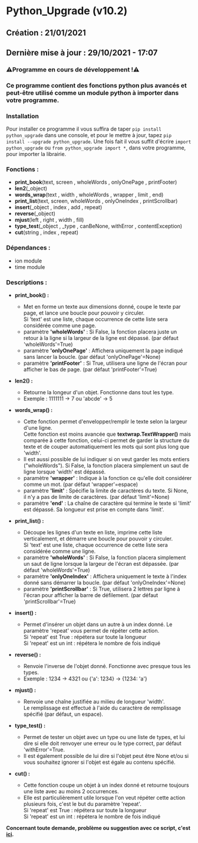 # Python_Upgrade (v10.2)

## Création : 21/01/2021 
## Dernière mise à jour : 29/10/2021 - 17:07 
### **⚠️Programme en cours de développement !⚠️** 
### Ce programme contient des fonctions python plus avancés et peut-être utilisé comme un module python à importer dans votre programme.

### Installation
Pour installer ce programme il vous suffira de taper ``pip install python_upgrade`` dans une console, et pour le mettre à jour, tapez ``pip install --upgrade python_upgrade``.
Une fois fait il vous suffit d'écrire ``import python_upgrade`` ou ``from python_upgrade import *``, dans votre programme, pour importer la librairie.

### Fonctions :
* **print_book**(text, screen ,  wholeWords , onlyOnePage , printFooter)
* **len2**(_object)
* **words_wrap**(text , width , wholeWords , wrapper , limit , end)
* **print_list**(text, screen, wholeWords , onlyOneIndex , printScrollbar)
* **insert**(_object , index , add , repeat)
* **reverse**(_object)
* **mjust**(left , right , width , fill)
* **type_test**(_object , _type , canBeNone, withError , contentException)
* **cut**(string , index , repeat)

### Dépendances :
* ion module
* time module

### Descriptions :
* **print_book() :**
  * Met en forme un texte aux dimensions donné, coupe le texte par page, et lance une boucle pour pouvoir y circuler. <br>Si 'text' est une liste, chaque occurrence de cette liste sera considérée comme une page.
  * paramètre **'wholeWords'** : Si False, la fonction placera juste un retour à la ligne si la largeur de la ligne est dépassé. (par défaut 'wholeWords'=True)
  * paramètre **'onlyOnePage'** : Affichera uniquement la page indiqué sans lancer la boucle. (par défaut 'onlyOnePage'=None)
  * paramètre **'printFooter'** : Si True, utilisera une ligne de l'écran pour afficher le bas de page. (par défaut 'printFooter'=True)

* **len2() :**
  * Retourne la longeur d'un objet. Fonctionne dans tout les type.
  * Exemple : 1111111 -> 7 ou 'abcde' -> 5

* **words_wrap() :**
  * Cette fonction permet d'envelopper/remplir le texte selon la largeur d'une ligne. <br>Cette fonction est moins avancée que **textwrap.TextWrapper()** mais comparée à cette fonction, celui-ci permet de garder la structure du texte et de couper automatiquement les mots qui sont plus long que 'width'.
  * Il est aussi possible de lui indiquer si on veut garder les mots entiers ("wholeWords"). Si False, la fonction placera simplement un saut de ligne lorsque 'width' est dépassé. 
  * paramètre **'wrapper'** : Indique à la fonction ce qu'elle doit considérer comme un mot. (par défaut 'wrapper'=espace)
  * paramètre **'limit'** : Spécifie la limite de caractères du texte. Si None, il n'y a pas de limite de caractères. (par défaut 'limit'=None)
  * paramètre **'end'** : La chaîne de caractère qui termine le texte si 'limit' est dépassé. Sa longueur est prise en compte dans 'limit'. 

* **print_list() :**
  * Découpe les lignes d'un texte en liste, imprime cette liste verticalement, et démarre une boucle pour pouvoir y circuler. <br>Si 'text' est une liste, chaque occurrence de cette liste sera considérée comme une ligne. 
  * paramètre **'wholeWords'** : Si False, la fonction placera simplement un saut de ligne lorsque la largeur de l'écran est dépassée. (par défaut 'wholeWords'=True)
  * paramètre **'onlyOneIndex'** : Affichera uniquement le texte à l'index donné sans démarrer la boucle. (par défaut 'onlyOneIndex'=None)
  * paramètre **'printScrollbar'** : Si True, utilisera 2 lettres par ligne à l'écran pour afficher la barre de défilement. (par défaut 'printScrollbar'=True) 

* **insert() :**
  * Permet d'insérer un objet dans un autre à un index donné. Le paramètre 'repeat' vous permet de répéter cette action. <br>Si 'repeat' est True : répétera sur toute la longueur<br>Si 'repeat' est un int : répétera le nombre de fois indiqué 

* **reverse() :**
  * Renvoie l'inverse de l'objet donné. Fonctionne avec presque tous les types.
  * Exemple : 1234 -> 4321 ou {'a': 1234} -> {1234: 'a'} 

* **mjust() :**
  * Renvoie une chaîne justifiée au milieu de longueur 'width'. <br>Le remplissage est effectué à l'aide du caractère de remplissage spécifié (par défaut, un espace).

* **type_test() :**
  * Permet de tester un objet avec un type ou une liste de types, et lui dire si elle doit renvoyer une erreur ou le type correct, par défaut 'withError'=True.
  * Il est également possible de lui dire si l'objet peut être None et/ou si vous souhaitez ignorer si l'objet est égale au contenu spécifié. 

* **cut() :**
  * Cette fonction coupe un objet à un index donné et retourne toujours une liste avec au moins 2 occurrences.
  * Elle est particulièrement utile lorsque l'on veut répéter cette action plusieurs fois, c'est le but du paramètre 'repeat'. <br>Si 'repeat' est True : répétera sur toute la longueur<br>Si 'repeat' est un int : répétera le nombre de fois indiqué 

**Concernant toute demande, problème ou suggestion avec ce script, c'est [ici](https://github.com/ZetaMap/Python_Upgrade/issues/new).**
